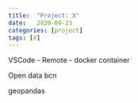 ```yaml
---
title:  "Project: X"
date:   2020-09-23
categories: [project]
tags: [X]
---
```


VSCode - Remote - docker container

Open data bcn

geopandas
